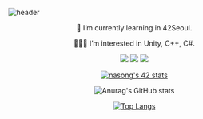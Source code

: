 <!-- header : https://github.com/kyechan99/capsule-render#wave -->
![header](https://capsule-render.vercel.app/api?type=slice&color=F0E4DD&height=200&section=header&text=Song%20Nari&fontSize=80&fontColor=77878F)

<div align='center'>
  🌱 I’m currently learning in 42Seoul.
  
  👩🏻‍💻 I’m interested in Unity, C++, C#.
  
<!-- badge: https://simpleicons.org -->
<a href="버튼을 눌렀을 때 이동할 링크" target="_blank"><img src="https://img.shields.io/badge/42Seoul-000000?style=flat-square&logo=42&logoColor=FFFFFF"/></a>
<a href="버튼을 눌렀을 때 이동할 링크" target="_blank"><img src="https://img.shields.io/badge/Unity-000000?style=flat-square&logo=Unity&logoColor=FFFFFF"/></a>
<a href="버튼을 눌렀을 때 이동할 링크" target="_blank"><img src="https://img.shields.io/badge/skfldao@gmail.com-EA4335?style=flat-square&logo=Gmail&logoColor=FFFFFF"/></a>


<!-- 42 badge: https://github.com/JaeSeoKim/badge42 -->
[![nasong's 42 stats](https://badge42.vercel.app/api/v2/cl22vwu65001609mkrdxwp9cx/stats?cursusId=21&coalitionId=85)](https://github.com/JaeSeoKim/badge42)
<!-- state: https://github.com/anuraghazra/github-readme-stats/blob/master/themes/README.md -->
![Anurag's GitHub stats](https://github-readme-stats.vercel.app/api?username=songnari&show_icons=true&theme=vue)
<!-- Most Used Languages: https://github.com/anuraghazra/github-readme-stats -->
[![Top Langs](https://github-readme-stats.vercel.app/api/top-langs/?username=songnari&langs_count=4)](https://github.com/anuraghazra/github-readme-stats)

</div>
<!--
**songnari/songnari** is a ✨ _special_ ✨ repository because its `README.md` (this file) appears on your GitHub profile.

Here are some ideas to get you started:

- 🔭 I’m currently working on ...
- 🌱 I’m currently learning ...
- 👯 I’m looking to collaborate on ...
- 🤔 I’m looking for help with ...
- 💬 Ask me about ...
- 📫 How to reach me: ...
- 😄 Pronouns: ...
- ⚡ Fun fact: ...
-->
